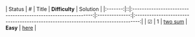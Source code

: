 | Status  | # |                             Title                             | **Difficulty** |                                     Solution                                     |
|:-------:|::|:-------------------------------------------------------------:|:--------------:|:--------------------------------------------------------------------------------:|
| &#9745; | 1 | [two sum](https://leetcode.com/problems/two-sum/description/) |    **Easy**    | [here](https://github.com/juliazadorozhnaya/Algorithms/blob/main/tasks/twoSum/main.go) |